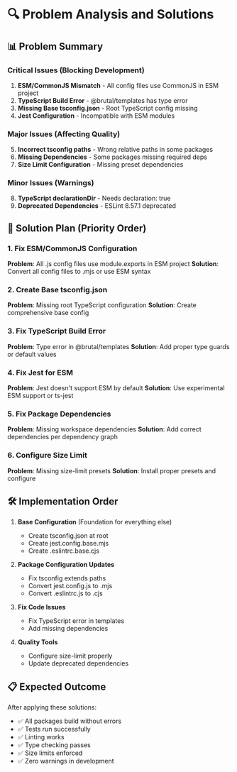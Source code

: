 # 🔍 Problem Analysis and Solutions

## 📊 Problem Summary

### Critical Issues (Blocking Development)
1. **ESM/CommonJS Mismatch** - All config files use CommonJS in ESM project
2. **TypeScript Build Error** - @brutal/templates has type error
3. **Missing Base tsconfig.json** - Root TypeScript config missing
4. **Jest Configuration** - Incompatible with ESM modules

### Major Issues (Affecting Quality)
5. **Incorrect tsconfig paths** - Wrong relative paths in some packages
6. **Missing Dependencies** - Some packages missing required deps
7. **Size Limit Configuration** - Missing preset dependencies

### Minor Issues (Warnings)
8. **TypeScript declarationDir** - Needs declaration: true
9. **Deprecated Dependencies** - ESLint 8.57.1 deprecated

## 🎯 Solution Plan (Priority Order)

### 1. Fix ESM/CommonJS Configuration
**Problem**: All .js config files use module.exports in ESM project
**Solution**: Convert all config files to .mjs or use ESM syntax

### 2. Create Base tsconfig.json
**Problem**: Missing root TypeScript configuration
**Solution**: Create comprehensive base config

### 3. Fix TypeScript Build Error
**Problem**: Type error in @brutal/templates
**Solution**: Add proper type guards or default values

### 4. Fix Jest for ESM
**Problem**: Jest doesn't support ESM by default
**Solution**: Use experimental ESM support or ts-jest

### 5. Fix Package Dependencies
**Problem**: Missing workspace dependencies
**Solution**: Add correct dependencies per dependency graph

### 6. Configure Size Limit
**Problem**: Missing size-limit presets
**Solution**: Install proper presets and configure

## 🛠️ Implementation Order

1. **Base Configuration** (Foundation for everything else)
   - Create tsconfig.json at root
   - Create jest.config.base.mjs
   - Create .eslintrc.base.cjs

2. **Package Configuration Updates**
   - Fix tsconfig extends paths
   - Convert jest.config.js to .mjs
   - Convert .eslintrc.js to .cjs

3. **Fix Code Issues**
   - Fix TypeScript error in templates
   - Add missing dependencies

4. **Quality Tools**
   - Configure size-limit properly
   - Update deprecated dependencies

## 📋 Expected Outcome

After applying these solutions:
- ✅ All packages build without errors
- ✅ Tests run successfully
- ✅ Linting works
- ✅ Type checking passes
- ✅ Size limits enforced
- ✅ Zero warnings in development